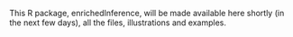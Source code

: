 This R package, enrichedInference, will be made available here shortly (in the next few days), all the files, illustrations and examples.
